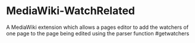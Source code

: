 MediaWiki-WatchRelated
======================

A MediaWiki extension which allows a pages editor to add the watchers of one page to the page being edited using the parser function #getwatchers
